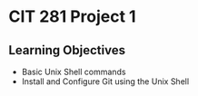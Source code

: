 # CIT 281 Project 1

## Learning Objectives

- Basic Unix Shell commands
- Install and Configure Git using the Unix Shell
